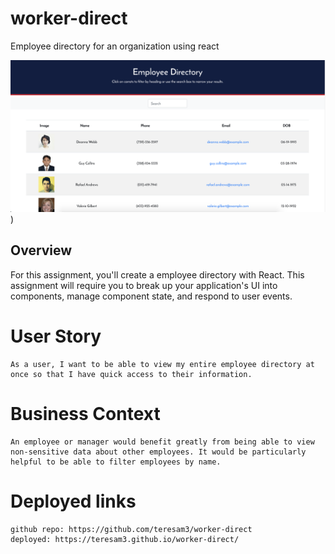 # worker-direct
Employee directory for an organization using react

![homepage](https://github.com/teresam3/worker-direct/blob/main/public/images/worker-direct.png?raw=true))

## Overview

For this assignment, you'll create a employee directory with React. This assignment will require you to break up your application's UI into components, manage component state, and respond to user events.
    
# User Story

    As a user, I want to be able to view my entire employee directory at once so that I have quick access to their information.

# Business Context

    An employee or manager would benefit greatly from being able to view non-sensitive data about other employees. It would be particularly helpful to be able to filter employees by name.


# Deployed links
    github repo: https://github.com/teresam3/worker-direct
    deployed: https://teresam3.github.io/worker-direct/ 
